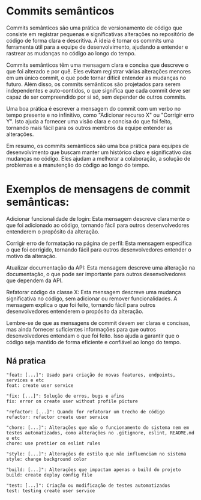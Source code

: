 
# Commits semânticos

Commits semânticos são uma prática de versionamento de código que consiste em registrar pequenas e significativas alterações no repositório de código de forma clara e descritiva. A ideia é tornar os commits uma ferramenta útil para a equipe de desenvolvimento, ajudando a entender e rastrear as mudanças no código ao longo do tempo.

Commits semânticos têm uma mensagem clara e concisa que descreve o que foi alterado e por quê. Eles evitam registrar várias alterações menores em um único commit, o que pode tornar difícil entender as mudanças no futuro. Além disso, os commits semânticos são projetados para serem independentes e auto-contidos, o que significa que cada commit deve ser capaz de ser compreendido por si só, sem depender de outros commits.

Uma boa prática é escrever a mensagem do commit com um verbo no tempo presente e no infinitivo, como "Adicionar recurso X" ou "Corrigir erro Y". Isto ajuda a fornecer uma visão clara e concisa do que foi feito, tornando mais fácil para os outros membros da equipe entender as alterações.

Em resumo, os commits semânticos são uma boa prática para equipes de desenvolvimento que buscam manter um histórico claro e significativo das mudanças no código. Eles ajudam a melhorar a colaboração, a solução de problemas e a manutenção do código ao longo do tempo.


# Exemplos de mensagens de commit semânticas:

Adicionar funcionalidade de login: Esta mensagem descreve claramente o que foi adicionado ao código, tornando fácil para outros desenvolvedores entenderem o propósito da alteração.

Corrigir erro de formatação na página de perfil: Esta mensagem especifica o que foi corrigido, tornando fácil para outros desenvolvedores entender o motivo da alteração.

Atualizar documentação da API: Esta mensagem descreve uma alteração na documentação, o que pode ser importante para outros desenvolvedores que dependem da API.

Refatorar código da classe X: Esta mensagem descreve uma mudança significativa no código, sem adicionar ou remover funcionalidades. A mensagem explica o que foi feito, tornando fácil para outros desenvolvedores entenderem o propósito da alteração.

Lembre-se de que as mensagens de commit devem ser claras e concisas, mas ainda fornecer suficientes informações para que outros desenvolvedores entendam o que foi feito. Isso ajuda a garantir que o código seja mantido de forma eficiente e confiável ao longo do tempo.


## Ná pratica
````
"feat: [...]": Usado para criação de novas features, endpoints, services e etc
feat: create user service
````

````
"fix: [...]": Solução de erros, bugs e afins
fix: error on create user without profile picture
````
````
"refactor: [...]": Quando for refatorar um trecho de código
refactor: refactor create user service
````

````
"chore: [...]": Alterações que não o funcionamento do sistema nem em testes automatizados, como alterações no .gitignore, eslint, README.md e etc
chore: use prettier on eslint rules
````

````
"style: [...]": Alterações de estilo que não influenciam no sistema
style: change background color
````

````
"build: [...]": Alterações que impactam apenas o build do projeto
build: create deploy config file
````

````
"test: [...]": Criação ou modificação de testes automatizados
test: testing create user service
````